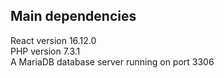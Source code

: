 ## Main dependencies

React version 16.12.0<br />
PHP version 7.3.1<br />
A MariaDB database server running on port 3306
